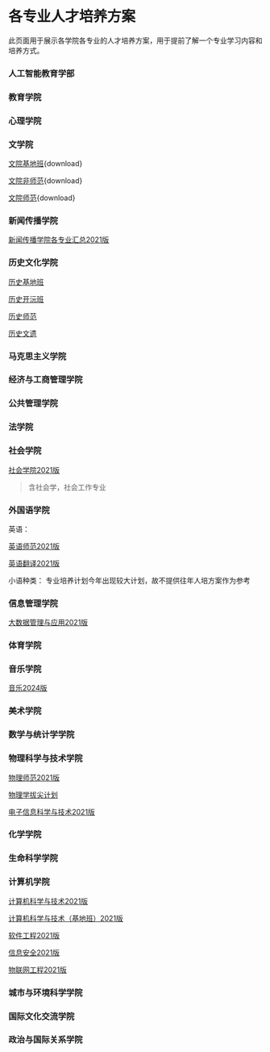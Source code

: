 # 各专业人才培养方案
此页面用于展示各学院各专业的人才培养方案，用于提前了解一个专业学习内容和培养方式。

### 人工智能教育学部
### 教育学院
### 心理学院
### 文学院
[文院基地班](../public/cultivar/literatura/文院基地班2021.pdf){download}

[文院非师范](../public/cultivar/literatura/文院非师范2021.pdf){download}

[文院师范](../public/cultivar/literatura/文院师范.pdf){download}

### 新闻传播学院
[新闻传播学院各专业汇总2021版](../public/cultivar/noticia/【最新】各专业21版（21级22级适用）人培最后提交版2022.09.22(1).pdf)

### 历史文化学院
[历史基地班](../public/cultivar/historia/历史基地班.pdf)

[历史开沅班](../public/cultivar/historia/历史开沅班.pdf)

[历史师范](../public/cultivar/historia/历史师范.pdf)

[历史文遗](../public/cultivar/historia/历史文遗.pdf)

### 马克思主义学院
### 经济与工商管理学院
### 公共管理学院
### 法学院
### 社会学院
[社会学院2021版](../public/cultivar/social/社会学院2021年本科人才培养方案.pdf)

> 含社会学，社会工作专业

### 外国语学院
英语：

[英语师范2021版](../public/cultivar/lengua/英语师范2021.pdf)

[英语翻译2021版](../public/cultivar/lengua/英语翻译2021.pdf)

小语种类：
专业培养计划今年出现较大计划，故不提供往年人培方案作为参考

### 信息管理学院
[大数据管理与应用2021版](../public/cultivar/informacion/大数据管理与应用-2021版培养方案.pdf)

### 体育学院
### 音乐学院
[音乐2024版](../public/cultivar/musica/音乐师范2024.pdf)

### 美术学院
### 数学与统计学学院
### 物理科学与技术学院
[物理师范2021版](../public/cultivar/fisica/物理师范2021.pdf)

[物理学拔尖计划](../public/cultivar/fisica/物理学拔尖计划2.0人才培养方案-230322.pdf)

[电子信息科学与技术2021版](../public/cultivar/fisica/电子信息科学与技术2021.pdf)

### 化学学院
### 生命科学学院
### 计算机学院
[计算机科学与技术2021版](../public/cultivar/computadora/2021计算机科学与技术_487.pdf)

[计算机科学与技术（基地班）2021版](../public/cultivar/computadora/2021计算机科学与技术（基地班）_509.pdf)

[软件工程2021版](../public/cultivar/computadora/2021软件工程_488.pdf)

[信息安全2021版](../public/cultivar/computadora/2021信息安全_524.pdf)

[物联网工程2021版](../public/cultivar/computadora/2021物联网工程_461.pdf)

### 城市与环境科学学院
### 国际文化交流学院
### 政治与国际关系学院